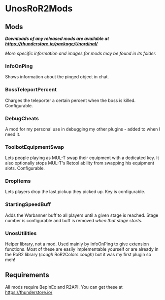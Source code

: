 # UnosRoR2Mods
## Mods
***Downloads of any released mods are available at https://thunderstore.io/package/Unordinal/***

*More specific information and images for mods may be found in its folder.*

### InfoOnPing
Shows information about the pinged object in chat.
### BossTeleportPercent
Charges the teleporter a certain percent when the boss is killed. Configurable.
### DebugCheats
A mod for my personal use in debugging my other plugins - added to when I need it.
### ToolbotEquipmentSwap
Lets people playing as MUL-T swap their equipment with a dedicated key. It also optionally stops MUL-T's Retool ability from swapping his equipment slots. Configurable.
### DropItems
Lets players drop the last pickup they picked up. Key is configurable.
### StartingSpeedBuff
Adds the Warbanner buff to all players until a given stage is reached. Stage number is configurable and buff is removed *when that stage starts.*
### UnosUtilities
Helper library, not a mod. Used mainly by InfoOnPing to give extension functions. Most of these are easily implementable yourself or are already in the RoR2 library (*cough* RoR2Colors *cough*) but it was my first plugin so meh!

## Requirements
All mods require BepInEx and R2API. You can get these at https://thunderstore.io/
